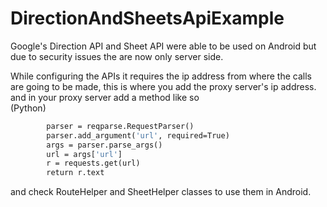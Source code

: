 # DirectionAndSheetsApiExample

Google's Direction API and Sheet API were able to be used on Android but due to security issues the are now only server side.  

While configuring the APIs it requires the ip address from where the calls are going to be made, this is where you add the proxy server's ip address.\
and in your proxy server add a method like so\
(Python)
````    def return_json():
        parser = reqparse.RequestParser()
        parser.add_argument('url', required=True)
        args = parser.parse_args()
        url = args['url']
        r = requests.get(url)
        return r.text
````
and check RouteHelper and SheetHelper classes to use them in Android.
